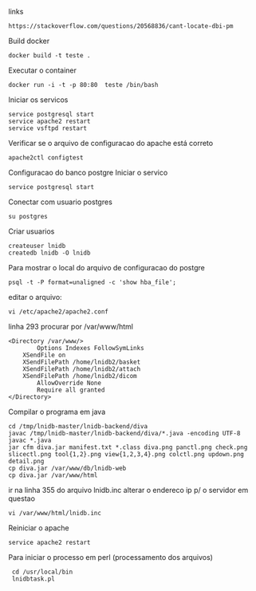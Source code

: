 links
```
https://stackoverflow.com/questions/20568836/cant-locate-dbi-pm
```
Build docker

```
docker build -t teste .
```

Executar o container
```
docker run -i -t -p 80:80  teste /bin/bash 
```

Iniciar os servicos
```
service postgresql start
service apache2 restart
service vsftpd restart  
```

Verificar se o arquivo de configuracao do apache está correto
```
apache2ctl configtest
```

Configuracao do banco postgre
Iniciar o servico
```
service postgresql start
```
Conectar com usuario postgres
```
su postgres
```
Criar usuarios 
```
createuser lnidb
createdb lnidb -O lnidb
```

Para mostrar o local do arquivo de configuracao do postgre

```
psql -t -P format=unaligned -c 'show hba_file';
```

editar o arquivo:
``` 
vi /etc/apache2/apache2.conf
```

linha 293
procurar por /var/www/html
```
<Directory /var/www/>
        Options Indexes FollowSymLinks
	XSendFile on
	XSendFilePath /home/lnidb2/basket
	XSendFilePath /home/lnidb2/attach
	XSendFilePath /home/lnidb2/dicom
        AllowOverride None
        Require all granted
</Directory>
```  
  


Compilar o programa em java 
```
cd /tmp/lnidb-master/lnidb-backend/diva
javac /tmp/lnidb-master/lnidb-backend/diva/*.java -encoding UTF-8
javac *.java 
jar cfm diva.jar manifest.txt *.class diva.png panctl.png check.png slicectl.png tool{1,2}.png view{1,2,3,4}.png colctl.png updown.png detail.png
cp diva.jar /var/www/db/lnidb-web
cp diva.jar /var/www/html
```


ir na linha 355 do arquivo lnidb.inc alterar o endereco ip p/ o servidor em questao 
```
vi /var/www/html/lnidb.inc
```
Reiniciar o apache 
```
service apache2 restart
```


Para iniciar o processo em perl (processamento dos arquivos)
```
 cd /usr/local/bin
 lnidbtask.pl
```

